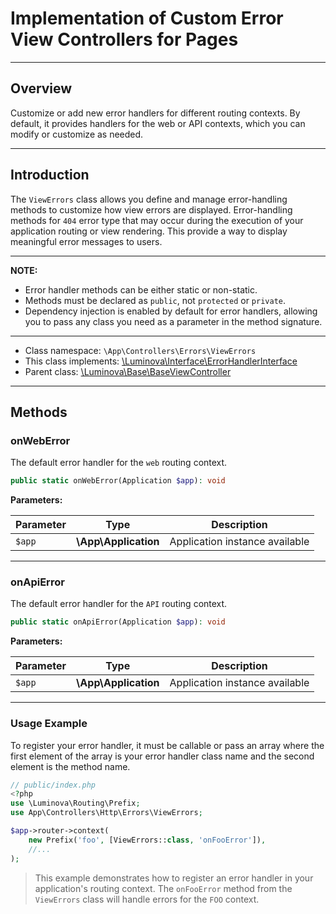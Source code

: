 # Implementation of Custom Error View Controllers for Pages

***

## Overview

Customize or add new error handlers for different routing contexts. By default, it provides handlers for the web or API contexts, which you can modify or customize as needed.

***

## Introduction

The `ViewErrors` class allows you define and manage error-handling methods to customize how view errors are displayed. Error-handling methods for `404` error type that may occur during the execution of your application routing or view rendering. This provide a way to display meaningful error messages to users.

***

**NOTE:**
- Error handler methods can be either static or non-static.
- Methods must be declared as `public`, not `protected` or `private`.
- Dependency injection is enabled by default for error handlers, allowing you to pass any class you need as a parameter in the method signature.

***

* Class namespace: `\App\Controllers\Errors\ViewErrors`
* This class implements:
[\Luminova\Interface\ErrorHandlerInterface](/interface/classes.md#errorhandlerinterface)
* Parent class: [\Luminova\Base\BaseViewController](/base/view.md)

***

## Methods

### onWebError

The default error handler for the `web` routing context.

```php
public static onWebError(Application $app): void
```

**Parameters:**

| Parameter | Type | Description |
|-----------|------|-------------|
| `$app` | **\App\Application** | Application instance available |

***

### onApiError

The default error handler for the `API` routing context.

```php
public static onApiError(Application $app): void
```

**Parameters:**

| Parameter | Type | Description |
|-----------|------|-------------|
| `$app` | **\App\Application** | Application instance available |

***

### Usage Example

To register your error handler, it must be callable or pass an array where the first element of the array is your error handler class name and the second element is the method name.

```php
// public/index.php
<?php
use \Luminova\Routing\Prefix;
use App\Controllers\Http\Errors\ViewErrors;

$app->router->context( 
	new Prefix('foo', [ViewErrors::class, 'onFooError']),
	//...
);
``` 

> This example demonstrates how to register an error handler in your application's routing context. The `onFooError` method from the `ViewErrors` class will handle errors for the `FOO` context.